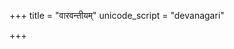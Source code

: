+++
title = "वारवन्तीयम्"
unicode_script = "devanagari"

+++
<div class="js_include" url="/vedAH/sAma/paravastu-saama/devaH/agniH/vAravantIyam/"  newLevelForH1="1" includeTitle="false"> </div>